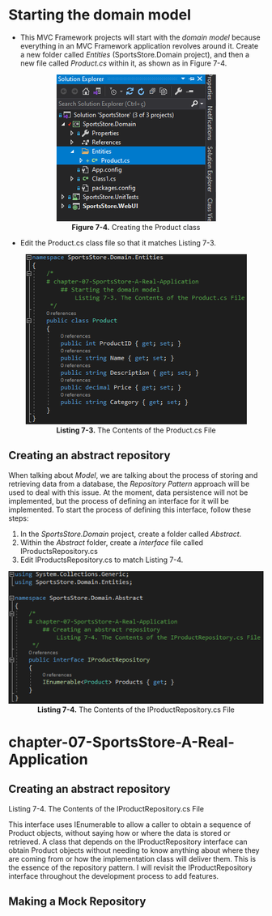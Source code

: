 # Starting the domain model
* This MVC Framework projects will start with the *domain model* because everything in an MVC Framework application revolves around it. Create a new folder called *Entities* (SportsStore.Domain project), and then a new file called *Product.cs* within it, as shown as in Figure 7-4.
<p align="center">
    <img src="ch07-Pictures/Figure 7-4.png" /><br />
    <b>Figure 7-4.</b> Creating the Product class
</p>  

* Edit the Product.cs class file so that it matches Listing 7-3.
<p align="center">
    <img src="ch07-Pictures/Listing 7-3.png" /><br />
    <b>Listing 7-3.</b> The Contents of the Product.cs File
</p>  

## Creating an abstract repository
When talking about *Model*, we are talking about the process of storing and retrieving data from a database, the *Repository Pattern* approach will be used to deal with this issue. At the moment, data persistence will not be implemented, but the process of defining an interface for it will be implemented. To start the process of defining this interface, follow these steps:
1. In the *SportsStore.Domain* project, create a folder called *Abstract*.
2. Within the *Abstract* folder, create a *interface* file called IProductsRepository.cs
3. Edit IProductsRepository.cs to match Listing 7-4.
<p align="center">
    <img src="ch07-Pictures/Listing 7-4.png" /><br />
    <b>Listing 7-4.</b> The Contents of the IProductRepository.cs File
</p>  

# chapter-07-SportsStore-A-Real-Application
## Creating an abstract repository
Listing 7-4. The Contents of the IProductRepository.cs File



This interface uses IEnumerable<T> to allow a caller to obtain a sequence of Product objects, without saying how or where the data is stored or retrieved. A class that depends on the IProductRepository interface can obtain Product objects without needing to know anything about where they are coming from or how the implementation class will deliver them. This is the essence of the repository pattern. I will revisit the IProductRepository interface throughout the development process to add features.




## Making a Mock Repository